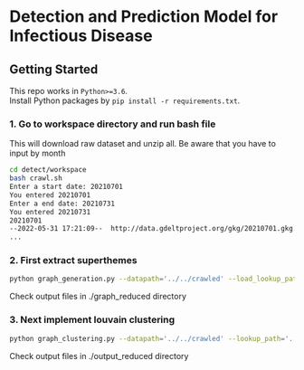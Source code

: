 # Detection and Prediction Model for Infectious Disease

## Getting Started

This repo works in `Python>=3.6`.    
Install Python packages by `pip install -r requirements.txt`.

### 1. Go to workspace directory and run bash file
This will download raw dataset and unzip all.
Be aware that you have to input by month
```sh
cd detect/workspace
bash crawl.sh
Enter a start date: 20210701
You entered 20210701
Enter a end date: 20210731
You entered 20210731
20210701
--2022-05-31 17:21:09--  http://data.gdeltproject.org/gkg/20210701.gkg.csv.zip
...
```

### 2. First extract superthemes
```sh
python graph_generation.py --datapath='../../crawled' --load_lookup_path='../LOOKUP-GKGTHEMES.txt' --save_lookup_path='../NEW-LOOKUP-GKGTHEMES.txt' --save_graph_path='./graph_reduced'
```
Check output files in ./graph_reduced directory

### 3. Next implement louvain clustering
```sh
python graph_clustering.py --datapath='../../crawled' --lookup_path='../NEW-LOOKUP-GKGTHEMES.txt' --graph_path='./graph_reduced'
```
Check output files in ./output_reduced directory
